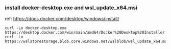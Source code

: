 ### install docker-desktop.exe and wsl_update_x64.msi

ref: https://docs.docker.com/desktop/windows/install/

```
curl -Lo docker-desktop.exe https://desktop.docker.com/win/main/amd64/Docker%20Desktop%20Installer.exe
curl -Lo https://wslstorestorage.blob.core.windows.net/wslblob/wsl_update_x64.msi
```